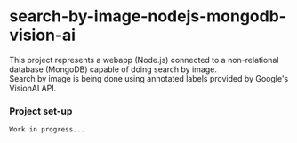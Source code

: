 # search-by-image-nodejs-mongodb-vision-ai
This project represents a webapp (Node.js) connected to a non-relational database (MongoDB) capable of doing search by image. <br>
Search by image is being done using annotated labels provided by Google's VisionAI API. <br>

### Project set-up
`Work in progress...`
